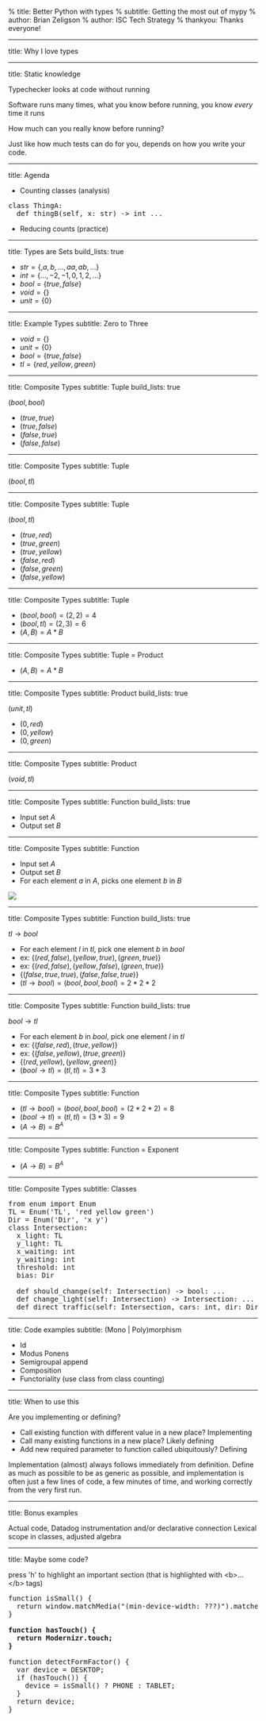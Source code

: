 % title: Better Python with types
% subtitle: Getting the most out of mypy
% author: Brian Zeligson
% author: ISC Tech Strategy
% thankyou: Thanks everyone!

---
title: Why I love types


---
title: Static knowledge

Typechecker looks at code without running

Software runs many times, what you know before running, you know _every_ time it runs

How much can you really know before running?

Just like how much tests can do for you, depends on how you write your code.

---
title: Agenda

- Counting classes (analysis)
<pre class="prettyprint" data-lang="python">
class ThingA:
  def thingB(self, x: str) -> int ...
</pre>
- Reducing counts (practice)

---
title: Types are Sets
build_lists: true

- $str=\{, a, b, ..., aa, ab, ...\}$
- $int=\{..., -2, -1, 0, 1, 2, ...\}$
- $bool=\{true, false\}$
- $void=\{\}$
- $unit=\{0\}$

---
title: Example Types
subtitle: Zero to Three

- $void=\{\}$
- $unit=\{0\}$
- $bool=\{true, false\}$
- $tl=\{red, yellow, green\}$

---
title: Composite Types
subtitle: Tuple
build_lists: true

$(bool, bool)$

- $(true, true)$
- $(true, false)$
- $(false, true)$
- $(false, false)$

---
title: Composite Types
subtitle: Tuple

$(bool, tl)$

---
title: Composite Types
subtitle: Tuple

$(bool, tl)$

- $(true, red)$
- $(true, green)$
- $(true, yellow)$
- $(false, red)$
- $(false, green)$
- $(false, yellow)$

---
title: Composite Types
subtitle: Tuple

- $(bool, bool) = (2, 2) = 4$
- $(bool, tl) = (2, 3) = 6$
- $(A, B) = A * B$

---
title: Composite Types
subtitle: Tuple = Product 

- $(A, B) = A * B$

---
title: Composite Types
subtitle: Product
build_lists: true

$(unit, tl)$

- $(0, red)$
- $(0, yellow)$
- $(0, green)$

---
title: Composite Types
subtitle: Product

$(void, tl)$

---
title: Composite Types
subtitle: Function
build_lists: true

- Input set $A$
- Output set $B$

---
title: Composite Types
subtitle: Function

- Input set $A$
- Output set $B$
- For each element $a$ in $A$, picks one element $b$ in $B$

<image src="/330px-Codomain2.SVG.png" />

---
title: Composite Types
subtitle: Function 
build_lists: true

$tl \rightarrow bool$

- For each element $l$ in $tl$, pick one element $b$ in $bool$
- ex: $\{(red, false), (yellow, true), (green, true)\}$
- ex: $\{(red, false), (yellow, false), (green, true)\}$
- $\{(false, true, true), (false, false, true)\}$
- $(tl \rightarrow bool) = (bool, bool, bool) = 2 * 2 * 2$

---
title: Composite Types
subtitle: Function 
build_lists: true

$bool \rightarrow tl$

- For each element $b$ in $bool$, pick one element $l$ in $tl$
- ex: $\{(false, red), (true, yellow)\}$
- ex: $\{(false, yellow), (true, green)\}$
- $\{(red, yellow), (yellow, green)\}$
- $(bool \rightarrow tl) = (tl, tl) = 3 * 3$

---
title: Composite Types
subtitle: Function

- $(tl \rightarrow bool) = (bool, bool, bool) = (2 * 2 * 2) = 8$
- $(bool \rightarrow tl) = (tl, tl) = (3 * 3) = 9$
- $(A \rightarrow B) = B ^ A$

---
title: Composite Types
subtitle: Function = Exponent

- $(A \rightarrow B) = B ^ A$

---
title: Composite Types
subtitle: Classes

<pre class="prettyprint" data-lang="python">
from enum import Enum
TL = Enum('TL', 'red yellow green')
Dir = Enum('Dir', 'x y')
class Intersection:
  x_light: TL
  y_light: TL
  x_waiting: int
  y_waiting: int
  threshold: int
  bias: Dir

  def should_change(self: Intersection) -> bool: ...
  def change_light(self: Intersection) -> Intersection: ...
  def direct_traffic(self: Intersection, cars: int, dir: Dir) -> Intersection: ...
</pre>
---
title: Code examples
subtitle: (Mono | Poly)morphism

- Id
- Modus Ponens 
- Semigroupal append
- Composition
- Functoriality (use class from class counting)

---
title: When to use this

Are you implementing or defining?

- Call existing function with different value in a new place? Implementing
- Call many existing functions in a new place? Likely defining
- Add new required parameter to function called ubiquitously? Defining

Implementation (almost) always follows immediately from definition.
Define as much as possible to be as generic as possible, and implementation
is often just a few lines of code, a few minutes of time, and working
correctly from the very first run.

---
title: Bonus examples

Actual code, Datadog instrumentation and/or declarative connection
Lexical scope in classes, adjusted algebra

---
title: Maybe some code?

press 'h' to highlight an important section (that is highlighted
with &lt;b&gt;...&lt;/b&gt; tags)

<pre class="prettyprint" data-lang="javascript">
function isSmall() {
  return window.matchMedia("(min-device-width: ???)").matches;
}

<b>function hasTouch() {
  return Modernizr.touch;
}</b>

function detectFormFactor() {
  var device = DESKTOP;
  if (hasTouch()) {
    device = isSmall() ? PHONE : TABLET;
  }
  return device;
}
</pre>

